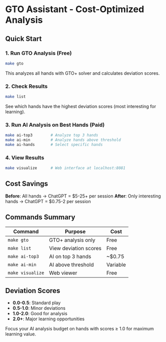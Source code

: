# GTO Assistant - Cost-Optimized Analysis

## Quick Start

### 1. Run GTO Analysis (Free)
```bash
make gto
```
This analyzes all hands with GTO+ solver and calculates deviation scores.

### 2. Check Results
```bash
make list
```
See which hands have the highest deviation scores (most interesting for learning).

### 3. Run AI Analysis on Best Hands (Paid)
```bash
make ai-top3        # Analyze top 3 hands
make ai-min         # Analyze hands above threshold
make ai-hands       # Select specific hands
```

### 4. View Results
```bash
make visualize      # Web interface at localhost:8081
```

## Cost Savings

**Before**: All hands → ChatGPT = $5-25+ per session
**After**: Only interesting hands → ChatGPT = $0.75-2 per session

## Commands Summary

| Command | Purpose | Cost |
|---------|---------|------|
| `make gto` | GTO+ analysis only | Free |
| `make list` | View deviation scores | Free |
| `make ai-top3` | AI on top 3 hands | ~$0.75 |
| `make ai-min` | AI above threshold | Variable |
| `make visualize` | Web viewer | Free |

## Deviation Scores

- **0.0-0.5**: Standard play
- **0.5-1.0**: Minor deviations  
- **1.0-2.0**: Good for analysis
- **2.0+**: Major learning opportunities

Focus your AI analysis budget on hands with scores ≥ 1.0 for maximum learning value.
